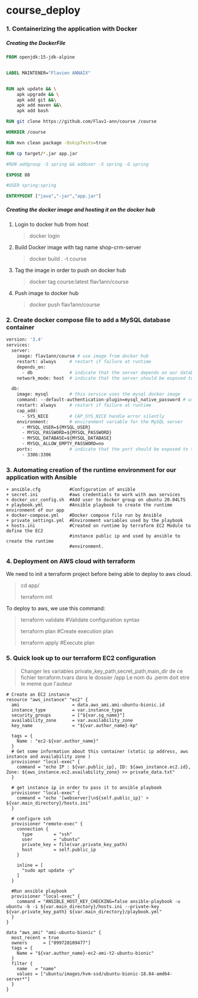# course_deploy

### 1. Containerizing the application with Docker

##### Creating the DockerFile

``` dockerfile
FROM openjdk:15-jdk-alpine


LABEL MAINTENER="Flavien ANNAIX"


RUN apk update && \
    apk upgrade && \
    apk add git &&\
    apk add maven &&\
    apk add bash

RUN git clone https://github.com/Flav1-ann/course /course

WORKDIR /course

RUN mvn clean package -DskipTests=true

RUN cp target/*.jar app.jar

#RUN addgroup -S spring && adduser -S spring -G spring

EXPOSE 80

#USER spring:spring

ENTRYPOINT ["java","-jar","app.jar"]
```

##### Creating the docker image and hosting it on the docker hub

1. Login to docker hub from host

   > docker login

2. Build Docker image with tag name shop-crm-server

   > docker build . -t course

3. Tag the image in order to push on docker hub 

   > docker tag course:latest flav1ann/course

4. Push image to docker hub

   > docker push flav1ann/course



### 2. Create docker compose file to add a MySQL database container

```dockerfile
version: '3.4'
services:
  server:
    image: flav1ann/course # use image from docker hub
    restart: always     # restart if failure at runtime
    depends_on:
      - db              # indicate that the server depends on our database defined as db
    network_mode: host  # indicate that the server should be exposed to the host network 

  db:
    image: mysql        # this service uses the mysql docker image
    command: --default-authentication-plugin=mysql_native_password # use the native password generator to define a password
    restart: always     # restart if failure at runtime
    cap_add:
      - SYS_NICE        # CAP_SYS_NICE handle error silently
    environment:        # environment variable for the MySQL server
      - MYSQL_USER=${MYSQL_USER} 
      - MYSQL_PASSWORD=${MYSQL_PASSWORD}
      - MYSQL_DATABASE=${MYSQL_DATABASE}
      - MYSQL_ALLOW_EMPTY_PASSWORD=no
    ports:              # indicate that the port should be exposed to the host. This allows the server to acces the database.
      - 3306:3306
```



### 3. Automating creation of the runtime environment for our application with Ansible

```
+ ansible.cfg			#Configuration of ansible
+ secret.ini 			#aws credentials to work with aws services
+ docker_usr_config.sh 	#Add user to docker group on ubuntu 20.04LTS
+ playbook.yml 			#Ansible playbook to create the runtime environment of our app
+ docker-compose.yml 	#Docker compose file run by Ansible
+ private_settings.yml  #Environment variables used by the playbook
+ hosts.ini 			#Created on runtime by terraform EC2 Module to define the EC2
						#instance public ip and used by ansible to create the runtime 
						#environment.
```



### 4. Deployment on AWS cloud with terraform 


We need to init a terraform project before being able to deploy to aws cloud.

> cd app/
>
> terraform init

To deploy to aws, we use this command:

> terraform validate	  #Validate configuration syntax
>
> terraform plan			#Create execution plan
>
> terraform apply		  #Execute plan 

### 5. Quick look up to our terraform EC2 configuration


> Changer les variables private_key_path,secret_path,main_dir de ce fichier terraform.tvars dans le dossier /app
> Le nom du .perm doit etre le meme que l'auteur


````
# Create an EC2 instance
resource "aws_instance" "ec2" {
  ami                    = data.aws_ami.ami-ubuntu-bionic.id
  instance_type          = var.instance_type
  security_groups        = ["${var.sg_name}"]
  availability_zone      = var.availability_zone
  key_name               = "${var.author_name}-kp"

  tags = {
    Name : "ec2-${var.author_name}"
  }
  # Get some information about this container (static ip address, aws instance and availability zone )
  provisioner "local-exec" {
    command = "echo IP : ${var.public_ip}, ID: ${aws_instance.ec2.id}, Zone: ${aws_instance.ec2.availability_zone} >> private_data.txt"
  }
  
  # get instance ip in order to pass it to ansible playbook
  provisioner "local-exec" {
    command = "echo '[webserver]\n${self.public_ip}' > ${var.main_directory}/hosts.ini"
  }
  
  # configure ssh
  provisioner "remote-exec" {
    connection {
      type        = "ssh"
      user        = "ubuntu"
      private_key = file(var.private_key_path)
      host        = self.public_ip
    }

    inline = [
      "sudo apt update -y"
    ]
  }
  
  #Run ansible playbook
  provisioner "local-exec" {
    command = "ANSIBLE_HOST_KEY_CHECKING=false ansible-playbook -u ubuntu -b -i ${var.main_directory}/hosts.ini --private-key ${var.private_key_path} ${var.main_directory}/playbook.yml"
  }
}

data "aws_ami" "ami-ubuntu-bionic" {
  most_recent = true
  owners      = ["099720109477"]
  tags = {
    Name = "${var.author_name}-ec2-ami-t2-ubuntu-bionic"
  }
  filter {
    name   = "name"
    values = ["ubuntu/images/hvm-ssd/ubuntu-bionic-18.04-amd64-server*"]
  }
}
````


